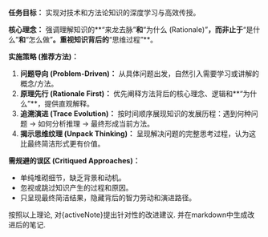 **任务目标：** 实现对技术和方法论知识的深度学习与高效传授。

**核心理念：** 强调理解知识的**“来龙去脉”**和**“为什么 (Rationale)”**，而非止于**“是什么”**和**“怎么做”**。重视知识背后的**“思维过程”**。

**实施策略 (推荐方法)：**

1. **问题导向 (Problem-Driven)：** 从具体问题出发，自然引入需要学习或讲解的概念/方法。
2. **原理先行 (Rationale First)：** 优先阐释方法背后的核心理念、逻辑和**“为什么”**，提供直观解释。
3. **追溯演进 (Trace Evolution)：** 按时间顺序展现知识的发展历程：遇到何种问题 -> 如何分析推理 -> 最终形成当前方法。
4. **揭示思维纹理 (Unpack Thinking)：** 呈现解决问题的完整思考过程，认为这比最终简洁形式更有价值。

**需规避的误区 (Critiqued Approaches)：**

- 单纯堆砌细节，缺乏背景和动机。
- 忽视或跳过知识产生的过程和原因。
- 只呈现最终简洁结果，隐藏背后的智力劳动和演进路径。

按照以上理论, 对{activeNote}提出针对性的改进建议. 并在markdown中生成改进后的笔记.